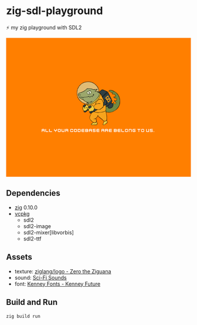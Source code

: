 # zig-sdl-playground
⚡ my zig playground with SDL2

![screenshot](./docs/screenshot_2022-07-25.png)

## Dependencies

- [zig](https://ziglang.org/) 0.10.0
- [vcpkg](https://github.com/microsoft/vcpkg)
    - sdl2
    - sdl2-image
    - sdl2-mixer\[libvorbis]
    - sdl2-ttf

## Assets

- texture: [ziglang/logo - Zero the Ziguana](https://github.com/ziglang/logo)
- sound: [Sci-Fi Sounds](https://www.kenney.nl/assets/sci-fi-sounds)
- font: [Kenney Fonts - Kenney Future](https://www.kenney.nl/assets/kenney-fonts)

## Build and Run

```
zig build run
```
